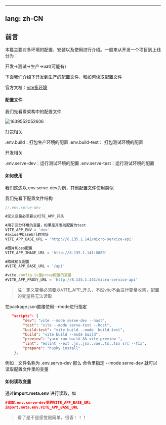 
---
lang: zh-CN
---

## 前言

本篇主要对多环境的配置、安装以及使用进行介绍。一般来从开发一个项目到上线分为：

开发->测试->生产->uat(可能有)

下面我们介绍下开发到生产的配置文件，和如何读取配置文件

官方文档：[vite多环境](https://vitejs.cn/guide/env-and-mode.html#modes)

#### 配置文件

我们先看看架构中的配置文件

![1639552052606](http://8.135.1.141/file/vap-assets/1639552052606.png)

打包相关

.env.build：打包生产环境的配置
.env.build-test： 打包测试环境的配置

开发相关

.env.serve-dev：运行测试环境的配置
.env.serve-test：运行测试环境的配置

#### 如何使用

我们这边以.env.serve-dev为例，其他配置文件使用类似

我们先看下配置文件结构

```javascript
//.env.serve-dev

#定义变量必须要以VITE_APP_开头

#用于区分环境的变量，如果是开发则配置为test
VITE_APP_ENV = 'dev'
#axios中baseUrl的地址
VITE_APP_BASE_URL = 'http://8.135.1.141/micro-service-api'

#图片和oss配置
VITE_APP_IMAGE_URL = 'http://8.135.1.141:8080'

#跨域相关配置
#VITE_APP_BASE_URL = '/api'

#vite.config.js里proxy配置的变量
#VITE_APP_PROXY_URL = 'http://8.135.1.141/micro-service-api'
```

>注：定义变量必须要以VITE_APP_开头，不然vite不会进行变量收集，配置的变量将无法读取

在package.json直接使用--mode进行指定

```json
   "scripts": {
        "dev": "vite --mode serve-dev --host",
        "test": "vite --mode serve-test --host",
        "build:test": "vite build --mode  build-test",
        "build": "vite build --mode build",
        "preview": "yarn run build && vite preview ",
        "lint": "eslint --ext .js,.jsx,.vue,.ts,.tsx src --fix",
        "prepare": "husky install"
    },
```

例如：文件名称为 .env.serve-dev
那么 命令里指定 --mode serve-dev 就可以读取配置文件里的变量

#### 如何读取变量

通过**import.meta.env** 进行读取，如

```json
#读取.env.serve-dev里的VITE_APP_BASE_URL
import.meta.env.VITE_APP_BASE_URL
```

>看了是不是感觉很简单，很香！！！

